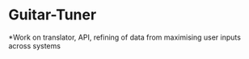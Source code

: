 # Guitar-Tuner
*Work on translator, API, refining of data from maximising user inputs across systems
